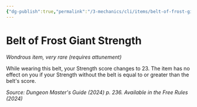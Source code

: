```yaml
---
{"dg-publish":true,"permalink":"/3-mechanics/cli/items/belt-of-frost-giant-strength-xdmg/","tags":["ttrpg-cli/compendium/src/5e/xdmg","ttrpg-cli/item/attunement/required","ttrpg-cli/item/rarity/very-rare"],"noteIcon":""}
---
```


# Belt of Frost Giant Strength
*Wondrous item, very rare (requires attunement)*  



While wearing this belt, your Strength score changes to 23. The item has no effect on you if your Strength without the belt is equal to or greater than the belt's score.

*Source: Dungeon Master's Guide (2024) p. 236. Available in the Free Rules (2024)*
